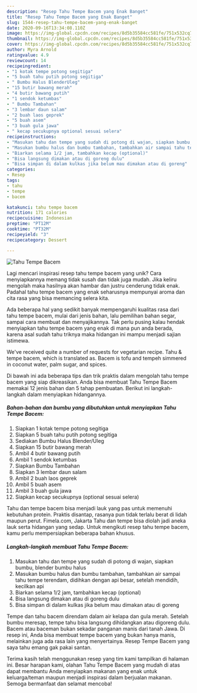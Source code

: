 ```yaml
---
description: "Resep Tahu Tempe Bacem yang Enak Banget"
title: "Resep Tahu Tempe Bacem yang Enak Banget"
slug: 1544-resep-tahu-tempe-bacem-yang-enak-banget
date: 2020-09-16T13:34:08.110Z
image: https://img-global.cpcdn.com/recipes/8d5b35584cc581fe/751x532cq70/tahu-tempe-bacem-foto-resep-utama.jpg
thumbnail: https://img-global.cpcdn.com/recipes/8d5b35584cc581fe/751x532cq70/tahu-tempe-bacem-foto-resep-utama.jpg
cover: https://img-global.cpcdn.com/recipes/8d5b35584cc581fe/751x532cq70/tahu-tempe-bacem-foto-resep-utama.jpg
author: Myra Arnold
ratingvalue: 4.9
reviewcount: 14
recipeingredient:
- "1 kotak tempe potong segitiga"
- "5 buah tahu putih potong segitiga"
- " Bumbu Halus BlenderUleg"
- "15 butir bawang merah"
- "4 butir bawang putih"
- "1 sendok ketumbas"
- " Bumbu Tambahan"
- "3 lembar daun salam"
- "2 buah laos geprek"
- "5 buah asem"
- "3 buah gula jawa"
- " kecap secukupnya optional sesuai selera"
recipeinstructions:
- "Masukan tahu dan tempe yang sudah di potong di wajan, siapkan bumbu, blender bumbu halus"
- "Masukan bumbu halus dan bumbu tambahan, tambahkan air sampai tahu tempe terendam, didihkan dengan api besar, setelah mendidih, kecilkan api"
- "Biarkan selama 1/2 jam, tambahkan kecap (optional)"
- "Bisa langsung dimakan atau di goreng dulu"
- "Bisa simpan di dalam kulkas jika belum mau dimakan atau di goreng"
categories:
- Resep
tags:
- tahu
- tempe
- bacem

katakunci: tahu tempe bacem 
nutrition: 171 calories
recipecuisine: Indonesian
preptime: "PT12M"
cooktime: "PT32M"
recipeyield: "3"
recipecategory: Dessert

---
```



![Tahu Tempe Bacem](https://img-global.cpcdn.com/recipes/8d5b35584cc581fe/751x532cq70/tahu-tempe-bacem-foto-resep-utama.jpg)

Lagi mencari inspirasi resep tahu tempe bacem yang unik? Cara menyiapkannya memang tidak susah dan tidak juga mudah. Jika keliru mengolah maka hasilnya akan hambar dan justru cenderung tidak enak. Padahal tahu tempe bacem yang enak seharusnya mempunyai aroma dan cita rasa yang bisa memancing selera kita.

Ada beberapa hal yang sedikit banyak mempengaruhi kualitas rasa dari tahu tempe bacem, mulai dari jenis bahan, lalu pemilihan bahan segar, sampai cara membuat dan menyajikannya. Tak perlu pusing kalau hendak menyiapkan tahu tempe bacem yang enak di mana pun anda berada, karena asal sudah tahu triknya maka hidangan ini mampu menjadi sajian istimewa.

We&#39;ve received quite a number of requests for vegetarian recipe. Tahu &amp; tempe bacem, which is translated as. Bacem is tofu and tempeh simmered in coconut water, palm sugar, and spices.


Di bawah ini ada beberapa tips dan trik praktis dalam mengolah tahu tempe bacem yang siap dikreasikan. Anda bisa membuat Tahu Tempe Bacem memakai 12 jenis bahan dan 5 tahap pembuatan. Berikut ini langkah-langkah dalam menyiapkan hidangannya.

<!--inarticleads1-->

##### Bahan-bahan dan bumbu yang dibutuhkan untuk menyiapkan Tahu Tempe Bacem:

1. Siapkan 1 kotak tempe potong segitiga
1. Siapkan 5 buah tahu putih potong segitiga
1. Sediakan  Bumbu Halus Blender/Uleg
1. Siapkan 15 butir bawang merah
1. Ambil 4 butir bawang putih
1. Ambil 1 sendok ketumbas
1. Siapkan  Bumbu Tambahan
1. Siapkan 3 lembar daun salam
1. Ambil 2 buah laos geprek
1. Ambil 5 buah asem
1. Ambil 3 buah gula jawa
1. Siapkan  kecap secukupnya (optional sesuai selera)


Tahu dan tempe bacem bisa menjadi lauk yang pas untuk memenuhi kebutuhan protein. Praktis disantap, rasanya pun tidak terlalu berat di lidah maupun perut. Fimela.com, Jakarta Tahu dan tempe bisa diolah jadi aneka lauk serta hidangan yang sedap. Untuk mengikuti resep tahu tempe bacem, kamu perlu mempersiapkan beberapa bahan khusus. 

<!--inarticleads2-->

##### Langkah-langkah membuat Tahu Tempe Bacem:

1. Masukan tahu dan tempe yang sudah di potong di wajan, siapkan bumbu, blender bumbu halus
1. Masukan bumbu halus dan bumbu tambahan, tambahkan air sampai tahu tempe terendam, didihkan dengan api besar, setelah mendidih, kecilkan api
1. Biarkan selama 1/2 jam, tambahkan kecap (optional)
1. Bisa langsung dimakan atau di goreng dulu
1. Bisa simpan di dalam kulkas jika belum mau dimakan atau di goreng


Tempe dan tahu bacem direndam dalam air kelapa dan gula merah. Setelah bumbu meresap, tempe tahu bisa langsung dihidangkan atau digoreng dulu. Bacem atau baceman bukan sekadar panganan manis dari tanah Jawa. Di resep ini, Anda bisa membuat tempe bacem yang bukan hanya manis, melainkan juga ada rasa lain yang menyertainya. Resep Tempe Bacem yang saya tahu emang gak pakai santan. 

Terima kasih telah menggunakan resep yang tim kami tampilkan di halaman ini. Besar harapan kami, olahan Tahu Tempe Bacem yang mudah di atas dapat membantu Anda menyiapkan makanan yang enak untuk keluarga/teman maupun menjadi inspirasi dalam berjualan makanan. Semoga bermanfaat dan selamat mencoba!
